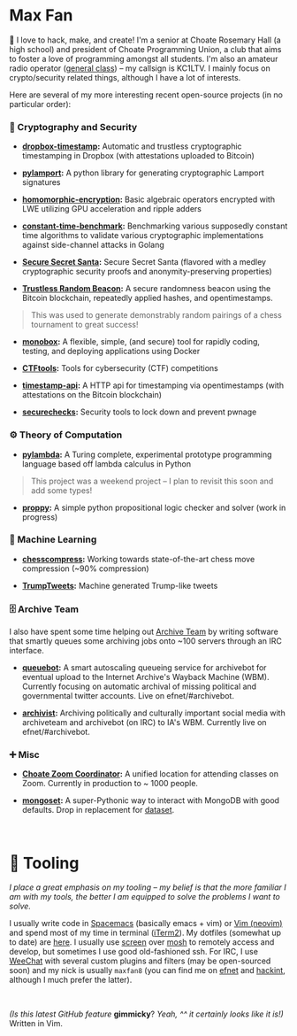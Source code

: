 # Max Fan
👋 I love to hack, make, and create! 
I'm a senior at Choate Rosemary Hall (a high school) and president of Choate Programming Union, a club that aims to foster a love of programming amongst all students.
I'm also an amateur radio operator ([general class](http://www.arrl.org/ham-radio-licenses)) – my callsign is KC1LTV. 
I mainly focus on crypto/security related things, although I have a lot of interests. 

Here are several of my more interesting recent open-source projects (in no particular order):
### 🔑 Cryptography and Security
- **[dropbox-timestamp](https://github.com/InnovativeInventor/dropbox-timestamp):** Automatic and trustless cryptographic timestamping in Dropbox (with attestations uploaded to Bitcoin) 

- **[pylamport](https://github.com/InnovativeInventor/pylamport):** A python library for generating cryptographic Lamport signatures

- **[homomorphic-encryption](https://github.com/InnovativeInventor/homomorphic-encryption):** Basic algebraic operators encrypted with LWE utilizing GPU acceleration and ripple adders 

- **[constant-time-benchmark](https://github.com/InnovativeInventor/constant-time-benchmark):** Benchmarking various supposedly constant time algorithms to validate various cryptographic implementations against side-channel attacks in Golang

- **[Secure Secret Santa](https://github.com/InnovativeInventor/SSS):** Secure Secret Santa (flavored with a medley cryptographic security proofs and anonymity-preserving properties) 

- **[Trustless Random Beacon](https://github.com/InnovativeInventor/random-tournament-beacon):** A secure randomness beacon using the Bitcoin blockchain, repeatedly applied hashes, and opentimestamps.
> This was used to generate demonstrably random pairings of a chess tournament to great success! 

- **[monobox](https://github.com/InnovativeInventor/monobox):** A flexible, simple, (and secure) tool for rapidly coding, testing, and deploying applications using Docker 

- **[CTFtools](https://github.com/InnovativeInventor/CTFtools):** Tools for cybersecurity (CTF) competitions 

- **[timestamp-api](https://github.com/InnovativeInventor/timestamp-api):** A HTTP api for timestamping via opentimestamps (with attestations on the Bitcoin blockchain) 

- **[securechecks](https://github.com/InnovativeInventor/securechecks):** Security tools to lock down and prevent pwnage


### ⚙️ Theory of Computation

- **[pylambda](https://github.com/InnovativeInventor/pylambda):** A Turing complete, experimental prototype programming language based off lambda calculus in Python 

> This project was a weekend project – I plan to revisit this soon and add some types!

- **[proppy](https://github.com/InnovativeInventor/Proppy):** A simple python propositional logic checker and solver (work in progress)

### 📖 Machine Learning
- **[chesscompress](https://github.com/InnovativeInventor/chesscompress):** Working towards state-of-the-art chess move compression (~90% compression)

- **[TrumpTweets](https://github.com/InnovativeInventor/TrumpTweet):** Machine generated Trump-like tweets 


### 🗄️ Archive Team
I also have spent some time helping out [Archive Team](https://www.archiveteam.org/) by writing software that smartly queues some archiving jobs onto ~100 servers through an IRC interface.

- **[queuebot](https://github.com/InnovativeInventor/queuebot):** A smart autoscaling queueing service for archivebot for eventual upload to the Internet Archive's Wayback Machine (WBM). Currently focusing on automatic archival of missing political and governmental twitter accounts. Live on efnet/#archivebot. 

- **[archivist](https://github.com/InnovativeInventor/archivist):**  Archiving politically and culturally important social media with archiveteam and archivebot (on IRC) to IA's WBM. Currently live on efnet/#archivebot. 

### ➕ Misc
- **[Choate Zoom Coordinator](https://github.com/ChoateProgrammingUnion/zoom-coordinator):** A unified location for attending classes on Zoom. Currently in production to ~ 1000 people.

- **[mongoset](https://github.com/TadpoleTutoring/mongoset):** A super-Pythonic way to interact with MongoDB with good defaults. Drop in replacement for [dataset](https://github.com/pudo/dataset).

<br>

# 🧰 Tooling
*I place a great emphasis on my tooling – my belief is that the more familiar I am with my tools, the better I am equipped to solve the problems I want to solve.*

I usually write code in [Spacemacs](https://www.spacemacs.org/) (basically emacs + vim) or [Vim (neovim)](https://neovim.io/) and spend most of my time in terminal ([iTerm2]()). My dotfiles (somewhat up to date) are [here](https://github.com/InnovativeInventor/dotfiles). 
I usually use [screen](https://linux.die.net/man/1/screen) over [mosh](https://mosh.org/) to remotely access and develop, but sometimes I use good old-fashioned ssh. 
For IRC, I use [WeeChat](https://weechat.org/) with several custom plugins and filters (may be open-sourced soon) and my nick is usually `maxfan8` (you can find me on [efnet](http://www.efnet.org/) and [hackint](https://hackint.org/), although I much prefer the latter).

<br>

*(Is this latest GitHub feature* **gimmicky**? *Yeah, ^^ it certainly looks like it is!)* Written in Vim.
